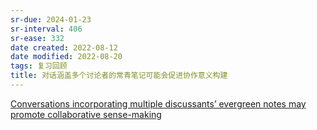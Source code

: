 ```yaml
---
sr-due: 2024-01-23
sr-interval: 406
sr-ease: 332
date created: 2022-08-12
date modified: 2022-08-20
tags: 复习回顾
title: 对话涵盖多个讨论者的常青笔记可能会促进协作意义构建
---
```


[Conversations incorporating multiple discussants’ evergreen notes may promote collaborative sense-making](https://notes.andymatuschak.org/z8NiytpoGGuh8okwPaca2qnScvc5xCqnS6JBN)
